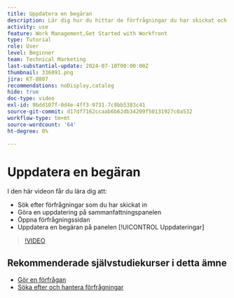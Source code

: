 ```yaml
---
title: Uppdatera en begäran
description: Lär dig hur du hittar de förfrågningar du har skickat och gör en uppdatering för dessa förfrågningar i  [!DNL &#x200B; Workfront].
activity: use
feature: Work Management,Get Started with Workfront
type: Tutorial
role: User
level: Beginner
team: Technical Marketing
last-substantial-update: 2024-07-10T00:00:00Z
thumbnail: 336091.png
jira: KT-8807
recommendations: noDisplay,catalog
hide: true
doc-type: video
exl-id: 9bdd107f-0d4e-4ff3-9731-7c8bb5383c41
source-git-commit: d17df7162ccaab6b62db34209f50131927c0a532
workflow-type: tm+mt
source-wordcount: '64'
ht-degree: 0%

---
```


# Uppdatera en begäran

I den här videon får du lära dig att:

* Sök efter förfrågningar som du har skickat in
* Göra en uppdatering på sammanfattningspanelen
* Öppna förfrågningssidan
* Uppdatera en begäran på panelen [!UICONTROL Uppdateringar]

>[!VIDEO](https://video.tv.adobe.com/v/336091/?quality=12&learn=on&enablevpops)

## Rekommenderade självstudiekurser i detta ämne

* [Gör en förfrågan](/help/manage-work/issues-requests/make-a-request.md)
* [Söka efter och hantera förfrågningar](/help/manage-work/issues-requests/find-requests.md)
